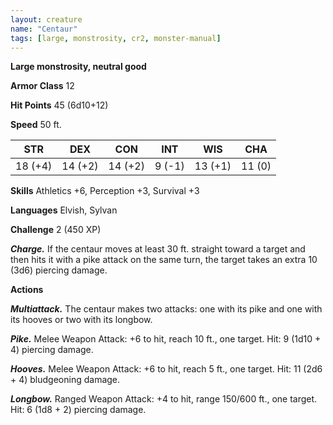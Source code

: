 ```yaml
---
layout: creature
name: "Centaur"
tags: [large, monstrosity, cr2, monster-manual]
---
```


**Large monstrosity, neutral good**

**Armor Class** 12

**Hit Points** 45 (6d10+12)

**Speed** 50 ft.

|   STR   |   DEX   |   CON   |   INT   |   WIS   |   CHA   |
|:-----:|:-----:|:-----:|:-----:|:-----:|:-----:|
| 18 (+4) | 14 (+2) | 14 (+2) | 9 (-1) | 13 (+1) | 11 (0) |

**Skills** Athletics +6, Perception +3, Survival +3

**Languages** Elvish, Sylvan

**Challenge** 2 (450 XP)

***Charge.*** If the centaur moves at least 30 ft. straight toward a target and then hits it with a pike attack on the same turn, the target takes an extra 10 (3d6) piercing damage.

**Actions**

***Multiattack.*** The centaur makes two attacks: one with its pike and one with its hooves or two with its longbow.

***Pike.*** Melee Weapon Attack: +6 to hit, reach 10 ft., one target. Hit: 9 (1d10 + 4) piercing damage.

***Hooves.*** Melee Weapon Attack: +6 to hit, reach 5 ft., one target. Hit: 11 (2d6 + 4) bludgeoning damage.

***Longbow.*** Ranged Weapon Attack: +4 to hit, range 150/600 ft., one target. Hit: 6 (1d8 + 2) piercing damage.

